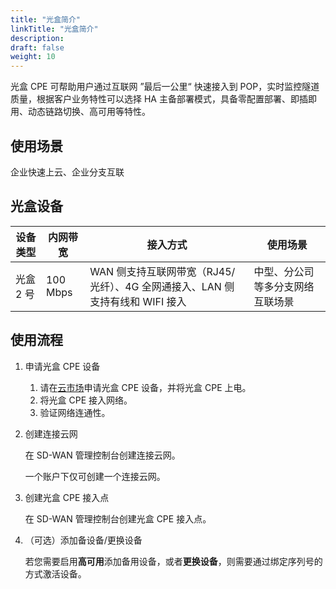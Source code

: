 ```yaml
---
title: "光盒简介"
linkTitle: "光盒简介"
description:
draft: false
weight: 10
---
```


光盒 CPE 可帮助用户通过互联网 ”最后一公里“ 快速接入到 POP，实时监控隧道质量，根据客户业务特性可以选择 HA 主备部署模式，具备零配置部署、即插即用、动态链路切换、高可用等特性。

## 使用场景

企业快速上云、企业分支互联

## 光盒设备

| 设备类型  | 内网带宽 | 接入方式                                                     | 使用场景                         |
| --------- | -------- | ------------------------------------------------------------ | -------------------------------- |
| 光盒 2 号 | 100 Mbps | WAN 侧支持互联网带宽（RJ45/光纤）、4G 全网通接入、LAN 侧支持有线和 WIFI 接入 | 中型、分公司等多分支网络互联场景 |

## 使用流程

1. 申请光盒 CPE 设备

   1. 请在[云市场](https://marketplace.qingcloud.com/)申请光盒 CPE 设备，并将光盒 CPE 上电。
   2. 将光盒 CPE 接入网络。
   3. 验证网络连通性。

1. 创建连接云网

   在 SD-WAN 管理控制台创建连接云网。

   一个账户下仅可创建一个连接云网。

3. 创建光盒 CPE 接入点

   在 SD-WAN 管理控制台创建光盒 CPE 接入点。

4. （可选）添加备设备/更换设备

   若您需要启用**高可用**添加备用设备，或者**更换设备**，则需要通过绑定序列号的方式激活设备。
